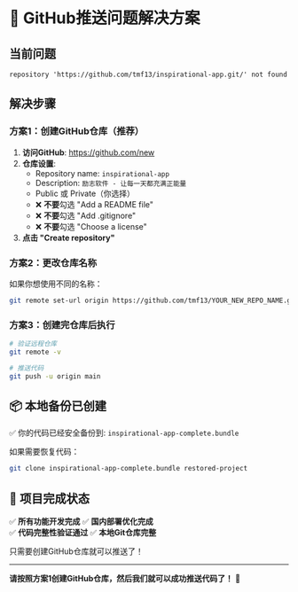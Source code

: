 # 🔧 GitHub推送问题解决方案

## 当前问题
`repository 'https://github.com/tmf13/inspirational-app.git/' not found`

## 解决步骤

### 方案1：创建GitHub仓库（推荐）

1. **访问GitHub**: https://github.com/new
2. **仓库设置**:
   - Repository name: `inspirational-app`
   - Description: `励志软件 - 让每一天都充满正能量`
   - Public 或 Private（你选择）
   - ❌ **不要**勾选 "Add a README file"
   - ❌ **不要**勾选 "Add .gitignore"
   - ❌ **不要**勾选 "Choose a license"
3. **点击 "Create repository"**

### 方案2：更改仓库名称
如果你想使用不同的名称：

```bash
git remote set-url origin https://github.com/tmf13/YOUR_NEW_REPO_NAME.git
```

### 方案3：创建完仓库后执行

```bash
# 验证远程仓库
git remote -v

# 推送代码
git push -u origin main
```

## 📦 本地备份已创建

✅ 你的代码已经安全备份到: `inspirational-app-complete.bundle`

如果需要恢复代码：
```bash
git clone inspirational-app-complete.bundle restored-project
```

## 🎯 项目完成状态

✅ **所有功能开发完成**
✅ **国内部署优化完成**  
✅ **代码完整性验证通过**
✅ **本地Git仓库完整**

只需要创建GitHub仓库就可以推送了！

---

**请按照方案1创建GitHub仓库，然后我们就可以成功推送代码了！** 🚀